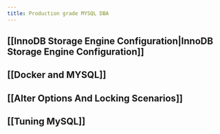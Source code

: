 ```yaml
---
title: Production grade MYSQL DBA
---
```

## [[InnoDB Storage Engine Configuration|InnoDB Storage Engine Configuration]]
## [[Docker and MYSQL]]

## [[Alter Options And Locking Scenarios]]

## [[Tuning MySQL]]

